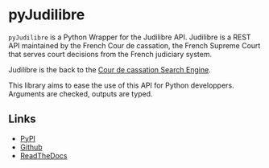 # pyJudilibre

`pyJudilibre` is a Python Wrapper for the Judilibre API. Judilibre is a REST API maintained by the French Cour de cassation, the French Supreme Court that serves court decisions from the French judiciary system. 

Judilibre is the back to the [Cour de cassation Search Engine](https://www.courdecassation.fr/acces-rapide-judilibre).

This library aims to ease the use of this API for Python developpers. Arguments are checked, outputs are typed.


## Links

- [PyPI](https://pypi.org/project/pyjudilibre/)
- [Github](https://github.com/pauldechorgnat/pyJudilibre)
- [ReadTheDocs]()